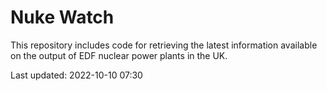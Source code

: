 # Nuke Watch

This repository includes code for retrieving the latest information available on the output of EDF nuclear power plants in the UK.

Last updated: 2022-10-10 07:30